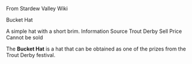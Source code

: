 From Stardew Valley Wiki

Bucket Hat

A simple hat with a short brim. Information Source Trout Derby Sell Price Cannot be sold

The **Bucket Hat** is a hat that can be obtained as one of the prizes from the Trout Derby festival.